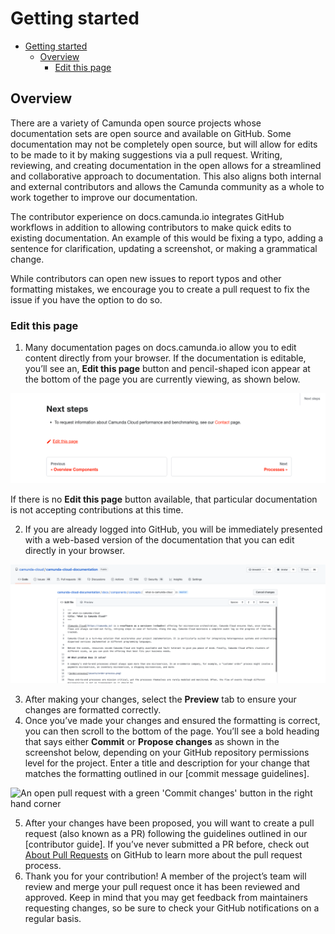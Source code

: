 # Getting started

- [Getting started](#getting-started)
  - [Overview](#overview)
    - [Edit this page](#edit-this-page)

## Overview

There are a variety of Camunda open source projects whose documentation sets are open source and available on GitHub. Some documentation may not be completely open source, but will allow for edits to be made to it by making suggestions via a pull request. Writing, reviewing, and creating documentation in the open allows for a streamlined and collaborative approach to documentation. This also aligns both internal and external contributors and allows the Camunda community as a whole to work together to improve our documentation.

The contributor experience on docs.camunda.io integrates GitHub workflows in addition to allowing contributors to make quick edits to existing documentation. An example of this would be fixing a typo, adding a sentence for clarification, updating a screenshot, or making a grammatical change.

While contributors can open new issues to report typos and other formatting mistakes, we encourage you to create a pull request to fix the issue if you have the option to do so.

### Edit this page

1. Many documentation pages on docs.camunda.io allow you to edit content directly from your browser. If the documentation is editable, you’ll see an, **Edit this page** button and pencil-shaped icon appear at the bottom of the page you are currently viewing, as shown below.

![A section of documentation with a pencil icon and the text 'edit this page'](./../static/img/EditThisPage.png)

If there is no **Edit this page** button available, that particular documentation is not accepting contributions at this time.

2. If you are already logged into GitHub, you will be immediately presented with a web-based version of the documentation that you can edit directly in your browser.

![A section of editable code on GitHub displayed in a Safari web browser](./../static/img/WebBasedDocumentation.png)

3. After making your changes, select the **Preview** tab to ensure your changes are formatted correctly.
4. Once you’ve made your changes and ensured the formatting is correct, you can then scroll to the bottom of the page. You’ll see a bold heading that says either **Commit** or **Propose changes** as shown in the screenshot below, depending on your GitHub repository permissions level for the project. Enter a title and description for your change that matches the formatting outlined in our [commit message guidelines].

![An open pull request with a green 'Commit changes' button in the right hand corner](./../static/img/camunda-workflow-engine-gradient.png)

5. After your changes have been proposed, you will want to create a pull request (also known as a PR) following the guidelines outlined in our [contributor guide]. If you’ve never submitted a PR before, check out [About Pull Requests] on GitHub to learn more about the pull request process.
6. Thank you for your contribution! A member of the project’s team will review and merge your pull request once it has been reviewed and approved. Keep in mind that you may get feedback from maintainers requesting changes, so be sure to check your GitHub notifications on a regular basis.

[about pull requests]: https://docs.github.com/en/pull-requests/collaborating-with-pull-requests/proposing-changes-to-your-work-with-pull-requests/about-pull-requests
